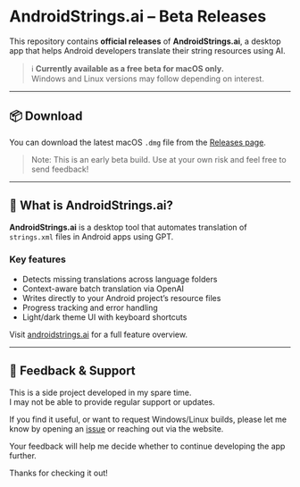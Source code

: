 # AndroidStrings.ai – Beta Releases

This repository contains **official releases** of **AndroidStrings.ai**, a desktop app that helps Android developers translate their string resources using AI.

> ℹ **Currently available as a free beta for macOS only.**  
> Windows and Linux versions may follow depending on interest.

---

## 📦 Download

You can download the latest macOS `.dmg` file from the [Releases page](https://github.com/harteg/androidstrings-ai-releases/releases).

> Note: This is an early beta build. Use at your own risk and feel free to send feedback!

---

## 🧠 What is AndroidStrings.ai?

**AndroidStrings.ai** is a desktop tool that automates translation of `strings.xml` files in Android apps using GPT.

### Key features
- Detects missing translations across language folders
- Context-aware batch translation via OpenAI
- Writes directly to your Android project’s resource files
- Progress tracking and error handling
- Light/dark theme UI with keyboard shortcuts

Visit [androidstrings.ai](https://www.androidstrings.ai) for a full feature overview.

---

## 💬 Feedback & Support

This is a side project developed in my spare time.  
I may not be able to provide regular support or updates.

If you find it useful, or want to request Windows/Linux builds, please let me know by opening an [issue](https://github.com/harteg/androidstrings-ai-releases/issues) or reaching out via the website.

Your feedback will help me decide whether to continue developing the app further.

Thanks for checking it out!
